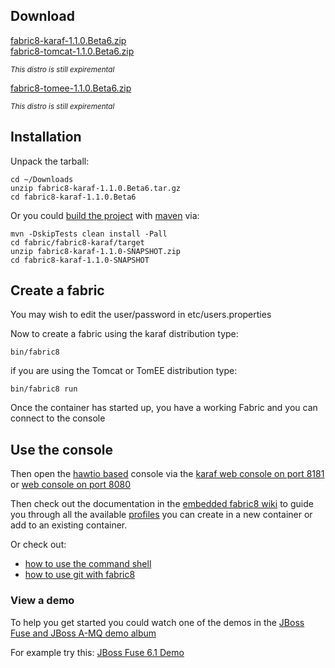 
## Download

<div class="row">
  <div class="col-md-4 text-center">
    <a class="btn btn-large btn-success" href="http://central.maven.org/maven2/io/fabric8/fabric8-karaf/1.1.0.Beta6/fabric8-karaf-1.1.0.Beta6.zip">fabric8-karaf-1.1.0.Beta6.zip</a>
  </div>
  <!-- TODO these are not ready yet
  Note that the [Apache Tomcat](https://tomcat.apache.org/) and [Apache TomEE](http://tomee.apache.org/) distributions are still experimental; the [Apache Karaf](http://karaf.apache.org/) based distro is currently rock solid and complete ;) -->
  <div class="col-md-4 text-center">
    <a class="btn btn-large btn-warning" title="Warning!  Expiremental!" href="http://central.maven.org/maven2/io/fabric8/runtime/fabric8-tomcat/1.1.0.Beta6/fabric8-tomcat-1.1.0.Beta6.zip">fabric8-tomcat-1.1.0.Beta6.zip</a>
    <p><small><em>This distro is still expiremental</em></small></p>
  </div>
  <div class="col-md-4 text-center">
    <a class="btn btn-large btn-warning" title="Warning!  Expiremental!" href="http://central.maven.org/maven2/io/fabric8/runtime/fabric8-tomee/1.1.0.Beta6/fabric8-tomee-1.1.0.Beta6.zip">fabric8-tomee-1.1.0.Beta6.zip</a>
    <p><small><em>This distro is still expiremental</em></small></p>
  </div>
</div>

## Installation

Unpack the tarball:

    cd ~/Downloads
    unzip fabric8-karaf-1.1.0.Beta6.tar.gz
    cd fabric8-karaf-1.1.0.Beta6

Or you could [build the project](https://github.com/fabric8io/fabric8/blob/master/readme-build.md) with [maven](http://maven.apache.org/) via:

    mvn -DskipTests clean install -Pall
    cd fabric/fabric8-karaf/target
    unzip fabric8-karaf-1.1.0-SNAPSHOT.zip
    cd fabric8-karaf-1.1.0-SNAPSHOT

## Create a fabric

You may wish to edit the user/password in etc/users.properties

Now to create a fabric using the karaf distribution type:

    bin/fabric8

if you are using the Tomcat or TomEE distribution type:

    bin/fabric8 run

Once the container has started up, you have a working Fabric and you can connect to the console

## Use the console

Then open the [hawtio based](http://hawt.io/) console via the [karaf web console on port 8181](http://localhost:8181/) or [web console on port 8080](http://localhost:8080/hawtio/)

Then check out the documentation in the [embedded fabric8 wiki](http://localhost:8181/hawtio/index.html#/wiki/branch/1.0/view/fabric/profiles) to guide you through all the available [profiles](gitbook/profiles.html) you can create in a new container or add to an existing container.

Or check out:

 * [how to use the command shell](gitbook/agent.html)
 * [how to use git with fabric8](gitbook/git.html)

### View a demo

To help you get started you could watch one of the demos in the  <a class="btn" href="https://vimeo.com/album/2635012">JBoss Fuse and JBoss A-MQ demo album</a>

For example try this: <a class="btn" href="https://vimeo.com/80625940">JBoss Fuse 6.1 Demo</a>

